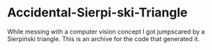 # Accidental-Sierpi-ski-Triangle
While messing with a computer vision concept I got jumpscared by a Sierpiński triangle. This is an archive for the code that generated it.
